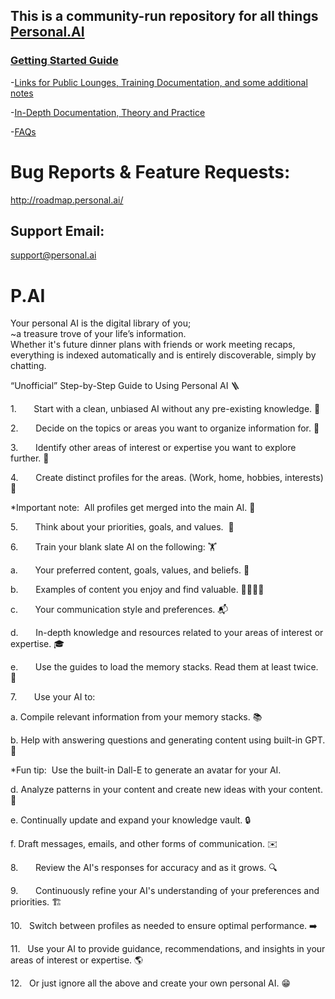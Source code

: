 ## This is a community-run repository for all things [Personal.AI](https://personal.ai)

### [Getting Started Guide](https://docs.personal.ai/fundamentals/getting-started)

-[Links for Public Lounges, Training Documentation, and some additional notes](https://github.com/Az-Neter/PAI/blob/main/Community%20Links.md)
  
-[In-Depth Documentation, Theory and Practice](https://github.com/Az-Neter/PAI/blob/main/InDepth%20Links.md)
  
-[FAQs](https://github.com/Az-Neter/PAI/blob/main/FAQ%20Links.md)

# Bug Reports & Feature Requests:
http://roadmap.personal.ai/ 

## Support Email:  
support@personal.ai

# P.AI

Your personal AI is the digital library of you;  
~a treasure trove of your life’s information.  
Whether it's future dinner plans with friends or work meeting recaps, everything is indexed automatically and is entirely discoverable, simply by chatting.

“Unofficial” Step-by-Step Guide to Using Personal AI 🪜 

1.       Start with a clean, unbiased AI without any pre-existing knowledge. 📜 

2.       Decide on the topics or areas you want to organize information for. 🧠 

3.       Identify other areas of interest or expertise you want to explore further. 🔬 

4.       Create distinct profiles for the areas. (Work, home, hobbies, interests) 🎯 

*Important note:  All profiles get merged into the main AI. 🥣 

5.       Think about your priorities, goals, and values.  🤔 

6.       Train your blank slate AI on the following: 🏋️ 

a.       Your preferred content, goals, values, and beliefs. 🥇


b.       Examples of content you enjoy and find valuable. 👨‍👩‍👧‍👦 

c.       Your communication style and preferences. 📬 

d.       In-depth knowledge and resources related to your areas of interest or expertise. 🎓 

e.       Use the guides to load the memory stacks. Read them at least twice. 📝 

7.       Use your AI to: 

a. Compile relevant information from your memory stacks. 📚 

b. Help with answering questions and generating content using built-in GPT. 🤖 

*Fun tip:  Use the built-in Dall-E to generate an avatar for your AI. 

d. Analyze patterns in your content and create new ideas with your content. 🎨 

e. Continually update and expand your knowledge vault. 🔒 

f. Draft messages, emails, and other forms of communication. ✉️ 

8.       Review the AI's responses for accuracy and as it grows. 🔍 

9.       Continuously refine your AI's understanding of your preferences and priorities. 🏗️ 

10.   Switch between profiles as needed to ensure optimal performance. ➡️ 

11.   Use your AI to provide guidance, recommendations, and insights in your areas of interest or expertise. 🌎 

12.   Or just ignore all the above and create your own personal AI. 😁

